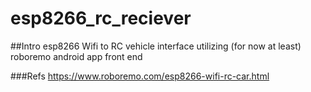 # esp8266_rc_reciever

##Intro
esp8266 Wifi to RC vehicle interface utilizing (for now at least) roboremo android app front end

###Refs
https://www.roboremo.com/esp8266-wifi-rc-car.html
